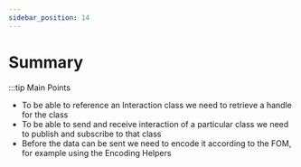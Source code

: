 ```yaml
---
sidebar_position: 14
---
```


# Summary

:::tip Main Points

- To be able to reference an Interaction class we need to retrieve a handle for the class
- To be able to send and receive interaction of a particular class we need to publish and subscribe to that class
- Before the data can be sent we need to encode it according to the FOM, for example using the Encoding Helpers